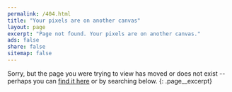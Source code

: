 ```yaml
---
permalink: /404.html
title: "Your pixels are on another canvas"
layout: page
excerpt: "Page not found. Your pixels are on another canvas."
ads: false
share: false
sitemap: false
---
```


Sorry, but the page you were trying to view has moved or does not exist -- perhaps you can [find it here](/sitemap/ "sitemap") or by searching below.
{: .page__excerpt}

<div class="typed__secondary">
  <script type="text/javascript">
    var GOOG_FIXURL_LANG = 'en';
    var GOOG_FIXURL_SITE = '{{ site.url }}'
  </script>
  <script type="text/javascript" src="https://linkhelp.clients.google.com/tbproxy/lh/wm/fixurl.js"></script>
</div>
